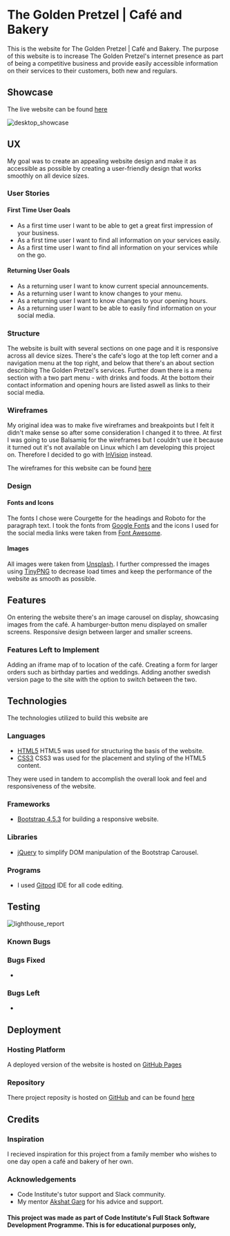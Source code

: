 # The Golden Pretzel | Café and Bakery

This is the website for The Golden Pretzel | Café and Bakery. 
The purpose of this website is to increase
The Golden Pretzel's internet presence as part of being a competitive business and provide easily accessible information on their services to their customers, both new and regulars.

## Showcase
The live website can be found [here](https://tetrapak-dev.github.io/milestone-project-1/)

![desktop_showcase](https://github.com/tetrapak-dev/milestone-project-1/blob/master/assets/images/showcase_laptop.png)

## UX
My goal was to create an appealing website design and make it as accessible as possible by creating a user-friendly design that works smoothly on all device sizes.

### User Stories

#### First Time User Goals
- As a first time user I want to be able to get a great first impression of your business.
- As a first time user I want to find all information on your services easily.
- As a first time user I want to find all information on your services while on the go.
    
#### Returning User Goals
- As a returning user I want to know current special announcements.
- As a returning user I want to know changes to your menu.
- As a returning user I want to know changes to your opening hours.
- As a returning user I want to be able to easily find information on your social media.

### Structure
The website is built with several sections on one page and it is responsive across all device sizes.
There's the cafe's logo at the top left corner and a navigation menu at the top right, and below that there's an about section describing The Golden Pretzel's services. Further down there is a menu section with a two part menu - with drinks and foods. At the bottom their contact information and opening hours are listed aswell as links to their social media.

### Wireframes
My original idea was to make five wireframes and breakpoints but I felt it didn't make sense so after some consideration I changed it to three. At first I was going to use Balsamiq for the wireframes but I couldn't use it because it turned out it's not available on Linux which I am developing this project on. Therefore I decided to go with [InVision](https://www.invisionapp.com/) instead.

The wireframes for this website can be found [here](https://dennischmielewski323696.invisionapp.com/freehand/The-Golden-Pretzel-XozP370FD)

### Design

#### Fonts and Icons
The fonts I chose were Courgette for the headings and Roboto for the paragraph text.
I took the fonts from [Google Fonts](https://fonts.google.com/) and the icons I used for the social media links were taken from [Font Awesome](https://fontawesome.com/start).

#### Images
All images were taken from [Unsplash](unsplash.com/). 
I further compressed the images using [TinyPNG](https://tinypng.com/) to decrease load times and keep the performance of the website as smooth as possible.

## Features
On entering the website there's an image carousel on display, showcasing images from the café. 
A hamburger-button menu displayed on smaller screens.
Responsive design between larger and smaller screens.

### Features Left to Implement
Adding an iframe map of to location of the café.
Creating a form for larger orders such as birthday parties and weddings.
Adding another swedish version page to the site with the option to switch between the two.

## Technologies
The technologies utilized to build this website are

### Languages 
- [HTML5](https://en.wikipedia.org/wiki/HTML5) HTML5 was used for structuring the basis of the website. 
- [CSS3](https://en.wikipedia.org/wiki/CSS#CSS_3) CSS3 was used for the placement and styling of the HTML5 content. 

They were used in tandem to accomplish the overall look and feel and responsiveness of the website. 

### Frameworks

- [Bootstrap 4.5.3](https://getbootstrap.com/docs/4.5/getting-started/introduction/) for building a responsive website.

### Libraries 

- [jQuery](https://jquery.com) to simplify DOM manipulation of the Bootstrap Carousel.

### Programs
- I used [Gitpod](https://www.gitpod.io/) IDE for all code editing.

## Testing
![lighthouse_report](https://github.com/tetrapak-dev/milestone-project-1/blob/master/assets/images/Screenshot_2021-04-07%20Lighthouse%20Report%20Viewer.png)
### Known Bugs

### Bugs Fixed
-

### Bugs Left
-

## Deployment

### Hosting Platform
A deployed version of the website is hosted on [GitHub Pages](https://pages.github.com/)

### Repository
There project reposity is hosted on [GitHub](https://github.com/) and can be found [here](https://github.com/tetrapak-dev/milestone-project-1)

## Credits


### Inspiration
I recieved inspiration for this project from a family member who wishes to one day open a café and bakery of her own.

### Acknowledgements
- Code Institute's tutor support and Slack community.
- My mentor [Akshat Garg](https://github.com/akshatnitd) for his advice and support.

#### This project was made as part of Code Institute's Full Stack Software Development Programme. This is for educational purposes only, 